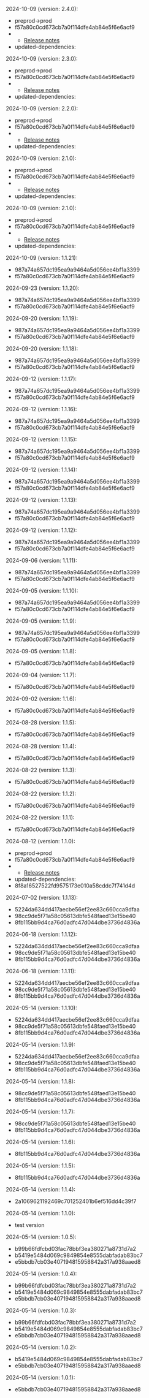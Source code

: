 2024-10-09 (version: 2.4.0):
- preprod->prod
- f57a80c0cd673cb7a0f114dfe4ab84e5f6e6acf9
- - [Release notes](https://github.com/babel/babel/releases)
- updated-dependencies:

2024-10-09 (version: 2.3.0):
- preprod->prod
- f57a80c0cd673cb7a0f114dfe4ab84e5f6e6acf9
- - [Release notes](https://github.com/babel/babel/releases)
- updated-dependencies:

2024-10-09 (version: 2.2.0):
- preprod->prod
- f57a80c0cd673cb7a0f114dfe4ab84e5f6e6acf9
- - [Release notes](https://github.com/babel/babel/releases)
- updated-dependencies:

2024-10-09 (version: 2.1.0):
- preprod->prod
- f57a80c0cd673cb7a0f114dfe4ab84e5f6e6acf9
- - [Release notes](https://github.com/babel/babel/releases)
- updated-dependencies:

2024-10-09 (version: 2.1.0):
- preprod->prod
- f57a80c0cd673cb7a0f114dfe4ab84e5f6e6acf9
- - [Release notes](https://github.com/babel/babel/releases)
- updated-dependencies:

2024-10-09 (version: 1.1.21):
- 987a74a657dc195ea9a9464a5d056ee4bf1a3399
- f57a80c0cd673cb7a0f114dfe4ab84e5f6e6acf9

2024-09-23 (version: 1.1.20):
- 987a74a657dc195ea9a9464a5d056ee4bf1a3399
- f57a80c0cd673cb7a0f114dfe4ab84e5f6e6acf9

2024-09-20 (version: 1.1.19):
- 987a74a657dc195ea9a9464a5d056ee4bf1a3399
- f57a80c0cd673cb7a0f114dfe4ab84e5f6e6acf9

2024-09-20 (version: 1.1.18):
- 987a74a657dc195ea9a9464a5d056ee4bf1a3399
- f57a80c0cd673cb7a0f114dfe4ab84e5f6e6acf9

2024-09-12 (version: 1.1.17):
- 987a74a657dc195ea9a9464a5d056ee4bf1a3399
- f57a80c0cd673cb7a0f114dfe4ab84e5f6e6acf9

2024-09-12 (version: 1.1.16):
- 987a74a657dc195ea9a9464a5d056ee4bf1a3399
- f57a80c0cd673cb7a0f114dfe4ab84e5f6e6acf9

2024-09-12 (version: 1.1.15):
- 987a74a657dc195ea9a9464a5d056ee4bf1a3399
- f57a80c0cd673cb7a0f114dfe4ab84e5f6e6acf9

2024-09-12 (version: 1.1.14):
- 987a74a657dc195ea9a9464a5d056ee4bf1a3399
- f57a80c0cd673cb7a0f114dfe4ab84e5f6e6acf9

2024-09-12 (version: 1.1.13):
- 987a74a657dc195ea9a9464a5d056ee4bf1a3399
- f57a80c0cd673cb7a0f114dfe4ab84e5f6e6acf9

2024-09-12 (version: 1.1.12):
- 987a74a657dc195ea9a9464a5d056ee4bf1a3399
- f57a80c0cd673cb7a0f114dfe4ab84e5f6e6acf9

2024-09-06 (version: 1.1.11):
- 987a74a657dc195ea9a9464a5d056ee4bf1a3399
- f57a80c0cd673cb7a0f114dfe4ab84e5f6e6acf9

2024-09-05 (version: 1.1.10):
- 987a74a657dc195ea9a9464a5d056ee4bf1a3399
- f57a80c0cd673cb7a0f114dfe4ab84e5f6e6acf9

2024-09-05 (version: 1.1.9):
- 987a74a657dc195ea9a9464a5d056ee4bf1a3399
- f57a80c0cd673cb7a0f114dfe4ab84e5f6e6acf9

2024-09-05 (version: 1.1.8):
- f57a80c0cd673cb7a0f114dfe4ab84e5f6e6acf9

2024-09-04 (version: 1.1.7):
- f57a80c0cd673cb7a0f114dfe4ab84e5f6e6acf9

2024-09-02 (version: 1.1.6):
- f57a80c0cd673cb7a0f114dfe4ab84e5f6e6acf9

2024-08-28 (version: 1.1.5):
- f57a80c0cd673cb7a0f114dfe4ab84e5f6e6acf9

2024-08-28 (version: 1.1.4):
- f57a80c0cd673cb7a0f114dfe4ab84e5f6e6acf9

2024-08-22 (version: 1.1.3):
- f57a80c0cd673cb7a0f114dfe4ab84e5f6e6acf9

2024-08-22 (version: 1.1.2):
- f57a80c0cd673cb7a0f114dfe4ab84e5f6e6acf9

2024-08-22 (version: 1.1.1):
- f57a80c0cd673cb7a0f114dfe4ab84e5f6e6acf9

2024-08-12 (version: 1.1.0):
- preprod->prod
- f57a80c0cd673cb7a0f114dfe4ab84e5f6e6acf9
- - [Release notes](https://github.com/babel/babel/releases)
- updated-dependencies:
- 8f8a16527522fd9575173e010a58cddc7f741d4d

2024-07-02 (version: 1.1.13):
- 5224da634dd417aecbe56ef2ee83c660cca9dfaa
- 98cc9de5f71a58c05613dbfe548faed13e15be40
- 8fb115bb9d4ca76d0adfc47d044dbe3736d4836a

2024-06-18 (version: 1.1.12):
- 5224da634dd417aecbe56ef2ee83c660cca9dfaa
- 98cc9de5f71a58c05613dbfe548faed13e15be40
- 8fb115bb9d4ca76d0adfc47d044dbe3736d4836a

2024-06-18 (version: 1.1.11):
- 5224da634dd417aecbe56ef2ee83c660cca9dfaa
- 98cc9de5f71a58c05613dbfe548faed13e15be40
- 8fb115bb9d4ca76d0adfc47d044dbe3736d4836a

2024-05-14 (version: 1.1.10):
- 5224da634dd417aecbe56ef2ee83c660cca9dfaa
- 98cc9de5f71a58c05613dbfe548faed13e15be40
- 8fb115bb9d4ca76d0adfc47d044dbe3736d4836a

2024-05-14 (version: 1.1.9):
- 5224da634dd417aecbe56ef2ee83c660cca9dfaa
- 98cc9de5f71a58c05613dbfe548faed13e15be40
- 8fb115bb9d4ca76d0adfc47d044dbe3736d4836a

2024-05-14 (version: 1.1.8):
- 98cc9de5f71a58c05613dbfe548faed13e15be40
- 8fb115bb9d4ca76d0adfc47d044dbe3736d4836a

2024-05-14 (version: 1.1.7):
- 98cc9de5f71a58c05613dbfe548faed13e15be40
- 8fb115bb9d4ca76d0adfc47d044dbe3736d4836a

2024-05-14 (version: 1.1.6):
- 8fb115bb9d4ca76d0adfc47d044dbe3736d4836a

2024-05-14 (version: 1.1.5):
- 8fb115bb9d4ca76d0adfc47d044dbe3736d4836a

2024-05-14 (version: 1.1.4):
- 2a1069621192469c701252401b6ef516dd4c39f7

2024-05-14 (version: 1.1.0):
- test version

2024-05-14 (version: 1.0.5):
- b99b66fdfcbd03fac78bbf3ea380271a8731d7a2
- b5419e5484d069c9849854e8555dabfadab83bc7
- e5bbdb7cb03e407194815958842a317a938aaed8

2024-05-14 (version: 1.0.4):
- b99b66fdfcbd03fac78bbf3ea380271a8731d7a2
- b5419e5484d069c9849854e8555dabfadab83bc7
- e5bbdb7cb03e407194815958842a317a938aaed8

2024-05-14 (version: 1.0.3):
- b99b66fdfcbd03fac78bbf3ea380271a8731d7a2
- b5419e5484d069c9849854e8555dabfadab83bc7
- e5bbdb7cb03e407194815958842a317a938aaed8

2024-05-14 (version: 1.0.2):
- b5419e5484d069c9849854e8555dabfadab83bc7
- e5bbdb7cb03e407194815958842a317a938aaed8

2024-05-14 (version: 1.0.1):
- e5bbdb7cb03e407194815958842a317a938aaed8

